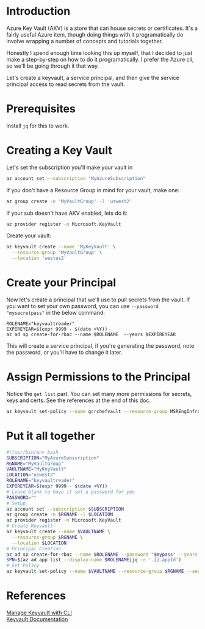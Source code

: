 # Introduction
Azure Key Vault (AKV) is a store that can house secrets or certificates. It's a fairly useful Azure item, though doing things with it programatically do involve wrapping a number of concepts and tutorials together.

Honestly I spend enough time looking this up myself, that I decided to just make a step-by-step on how to do it programatically. I prefer the Azure cli, so we'll be going through it that way.

Let's create a keyvault, a service principal, and then give the service principal access to read secrets from the vault.

# Prerequisites
Install `jq` for this to work.

# Creating a Key Vault
Let's set the subscription you'll make your vault in
```bash
az account set --subscription "MyAzureSubscription"
```
If you don't have a Resource Group in mind for your vault, make one:
```bash
az group create -n 'MyVaultGroup' -l 'uswest2'
```
If your sub doesn't have AKV enabled, lets do it:
```bash
az provider register -n Microsoft.KeyVault
```
Create your vault:
```bash
az keyvault create --name 'MyKeyVault' \
  --resource-group 'MyVaultGroup' \
  --location 'westus2'
```

# Create your Principal
Now let's create a principal that we'll use to pull secrets from the vault. If you want to set your own password, you can use `--password "mysecretpass"` in the below command:
```
ROLENAME="keyvaultreader"
EXPIREYEAR=$(expr 9999 - $(date +%Y))
az ad sp create-for-rbac --name $ROLENAME  --years $EXPIREYEAR
```
This will create a service principal, if you're generating the password, note the password, or you'll have to change it later.

# Assign Permissions to the Principal
Notice the `get list` part. You can set many more permissions for secrets, keys and certs. See the references at the end of this doc.
```bash
az keyvault set-policy --name gcrchefvault --resource-group MSREngInfraExt --secret-permissions get list --spn 2347e503-3b37-42b3-902b-a503f2d4c488
```

# Put it all together

```bash
#!/usr/bin/env bash
SUBSCRIPTION="MyAzureSubscription"
RGNAME="MyVaultGroup"
VAULTNAME="MyKeyVault"
LOCATION="uswest2"
ROLENAME="keyvaultreader"
EXPIREYEAR=$(expr 9999 - $(date +%Y))
# Leave blank to have it set a password for you
PASSWORD=""
# Setup
az account set --subscription $SUBSCRIPTION
az group create -n $RGNAME -l $LOCATION
az provider register -n Microsoft.KeyVault
# Create Keyvault
az keyvault create --name $VAULTNAME \
  --resource-group $RGNAME \
  --location $LOCATION
# Principal Creation
az ad sp create-for-rbac --name $ROLENAME --password "$mypass" --years $expireyear
SPN=$(az ad app list --display-name $ROLENAME|jq -r '.[].appId')
# Set Policy
az keyvault set-policy --name $VAULTNAME --resource-group $RGNAME --secret-permissions get list --spn $SPN
```
# References
[Manage Keyvault with CLI](https://docs.microsoft.com/en-us/azure/key-vault/key-vault-manage-with-cli2)  
[Keyvault Documentation](https://docs.microsoft.com/en-us/cli/azure/keyvault) 